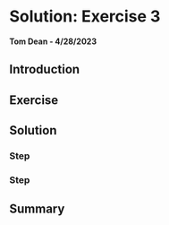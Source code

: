 # Solution: Exercise 3
**Tom Dean - 4/28/2023**

## Introduction



## Exercise



## Solution

### Step



### Step



## Summary


